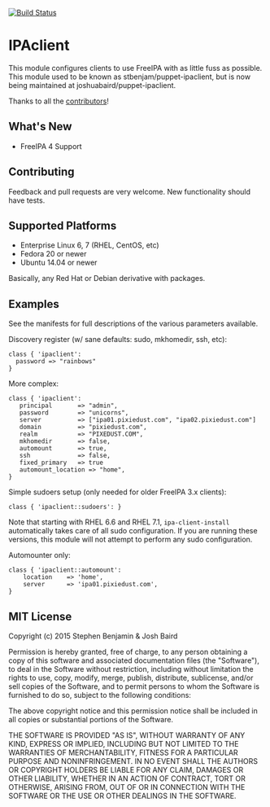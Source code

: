 [![Build Status](https://travis-ci.org/joshuabaird/puppet-ipaclient.svg?branch=master)](https://travis-ci.org/joshuabaird/puppet-ipaclient)

IPAclient
========

This module configures clients to use FreeIPA with as little fuss as possible.  This module used to be known as stbenjam/puppet-ipaclient, but is now being maintained at joshuabaird/puppet-ipaclient.

Thanks to all the [contributors](https://github.com/stbenjam/puppet-ipaclient/graphs/contributors)!

What's New
----------

  * FreeIPA 4 Support

Contributing
------------

Feedback and pull requests are very welcome.  New functionality should have tests.

Supported Platforms
-------------------

  * Enterprise Linux 6, 7 (RHEL, CentOS, etc)
  * Fedora 20 or newer
  * Ubuntu 14.04 or newer

Basically, any Red Hat or Debian derivative with packages.

Examples
--------

See the manifests for full descriptions of the various parameters
available.

Discovery register (w/ sane defaults: sudo, mkhomedir, ssh, etc):

    class { 'ipaclient':
      password => "rainbows"
    }

More complex:

    class { 'ipaclient':
       principal       => "admin",
       password        => "unicorns",
       server          => ["ipa01.pixiedust.com", "ipa02.pixiedust.com"]
       domain          => "pixiedust.com",
       realm           => "PIXEDUST.COM",
       mkhomedir       => false,
       automount       => true,
       ssh             => false,
       fixed_primary   => true
       automount_location => "home",
    }

Simple sudoers setup (only needed for older FreeIPA 3.x clients):

    class { 'ipaclient::sudoers': }

Note that starting with RHEL 6.6 and RHEL 7.1, ```ipa-client-install``` automatically takes care of all sudo configuration.  If you are running these versions, this module will not attempt to perform any sudo configuration.

Automounter only:

    class { 'ipaclient::automount':
        location    => 'home',
        server      => 'ipa01.pixiedust.com',
    }

MIT License
-----------
Copyright (c) 2015 Stephen Benjamin & Josh Baird

Permission is hereby granted, free of charge, to any person obtaining 
a copy of this software and associated documentation files (the "Software"), 
to deal in the Software without restriction, including without limitation 
the rights to use, copy, modify, merge, publish, distribute, sublicense, 
and/or sell copies of the Software, and to permit persons to whom the Software 
is furnished to do so, subject to the following conditions:

The above copyright notice and this permission notice shall be included in
 all copies or substantial portions of the Software.

THE SOFTWARE IS PROVIDED "AS IS", WITHOUT WARRANTY OF ANY KIND, EXPRESS OR
IMPLIED, INCLUDING BUT NOT LIMITED TO THE WARRANTIES OF MERCHANTABILITY, 
FITNESS FOR A PARTICULAR PURPOSE AND NONINFRINGEMENT. IN NO EVENT SHALL THE 
AUTHORS OR COPYRIGHT HOLDERS BE LIABLE FOR ANY CLAIM, DAMAGES OR OTHER 
LIABILITY, WHETHER IN AN ACTION OF CONTRACT, TORT OR OTHERWISE, ARISING FROM, 
OUT OF OR IN CONNECTION WITH THE SOFTWARE OR THE USE OR OTHER DEALINGS IN 
THE SOFTWARE.

